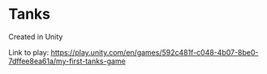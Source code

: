# Tanks

Created in Unity

Link to play: https://play.unity.com/en/games/592c481f-c048-4b07-8be0-7dffee8ea61a/my-first-tanks-game
